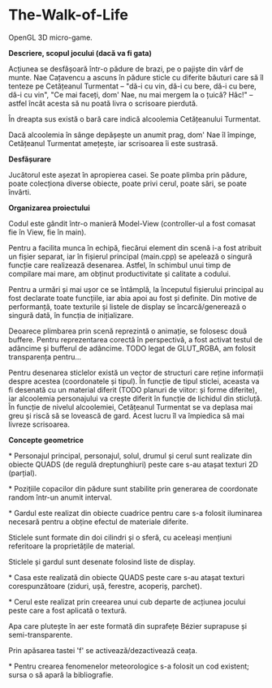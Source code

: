 # The-Walk-of-Life

OpenGL 3D micro-game.

__Descriere, scopul jocului (dacă va fi gata)__

<p> Acțiunea se desfășoară într-o pădure de brazi, pe o pajiște din vârf de munte. Nae Cațavencu a ascuns în pădure sticle cu diferite băuturi care să îl tenteze pe Cetățeanul Turmentat
– "dă-i cu vin, dă-i cu bere, dă-i cu bere, dă-i cu vin", "Ce mai faceți, dom' Nae, nu mai mergem la o țuică? Hâc!" – astfel încât acesta să nu poată livra o scrisoare pierdută.

În dreapta sus există o bară care indică alcoolemia Cetățeanului Turmentat.

Dacă alcoolemia în sânge depășește un anumit prag, dom' Nae îl împinge, Cetățeanul Turmentat amețește, iar scrisoarea îi este sustrasă.<p>


__Desfășurare__

Jucătorul este așezat în apropierea casei. Se poate plimba prin pădure, poate colecționa diverse obiecte, poate privi cerul, poate sări, se poate învârti.


__Organizarea proiectului__

Codul este gândit într-o manieră Model-View (controller-ul a fost comasat fie în View, fie în main).

Pentru a facilita munca în echipă, fiecărui element din scenă i-a fost atribuit un fișier separat, iar în fișierul principal (main.cpp) se apelează o singură funcție care realizează desenarea.
Astfel, în schimbul unui timp de compilare mai mare, am obținut productivitate și calitate a codului.

Pentru a urmări și mai ușor ce se întâmplă, la începutul fișierului principal au fost declarate toate funcțiile, iar abia apoi au fost și definite. Din motive de performanță, toate texturile și
listele de display se încarcă/generează o singură dată, în funcția de inițializare.

Deoarece plimbarea prin scenă reprezintă o animație, se folosesc două buffere. Pentru reprezentarea corectă în perspectivă, a fost activat testul de adâncime și bufferul de adâncime.
TODO legat de GLUT_RGBA, am folosit transparența pentru...


<p>Pentru desenarea sticlelor există un vector de structuri care reține informații despre acestea (coordonatele și tipul). În funcție de tipul sticlei, aceasta va fi desenată cu un material diferit
(TODO planuri de viitor: și forme diferite), iar alcoolemia personajului va crește diferit în funcție de lichidul din sticluță. În funcție de nivelul alcoolemiei, Cetățeanul Turmentat se va deplasa
mai greu și riscă să se lovească de gard. Acest lucru îl va împiedica să mai livreze scrisoarea. </p>

__Concepte geometrice__

<p> * Personajul principal, personajul, solul, drumul și cerul sunt realizate din obiecte QUADS (de regulă dreptunghiuri) peste care s-au atașat texturi 2D (parțial). </p>

<p> * Pozițiile copacilor din pădure sunt stabilite prin generarea de coordonate random într-un anumit interval. </p>

<p> * Gardul este realizat din obiecte cuadrice pentru care s-a folosit iluminarea necesară pentru a obține efectul de materiale diferite. </p>

Sticlele sunt formate din doi cilindri și o sferă, cu aceleași mențiuni referitoare la proprietățile de material.

Sticlele și gardul sunt desenate folosind liste de display.

<p> * Casa este realizată din obiecte QUADS peste care s-au atașat texturi corespunzătoare (ziduri, ușă, ferestre, acoperiș, parchet).</p>

<p> * Cerul este realizat prin creearea unui cub departe de acțiunea jocului peste care a fost aplicată o textură.</p>

Apa care plutește în aer este formată din suprafețe Bézier suprapuse și semi-transparente.

Prin apăsarea tastei 'f' se activează/dezactivează ceața.

<p> * Pentru crearea fenomenelor meteorologice s-a folosit un cod existent; sursa o să apară la bibliografie. </p>
